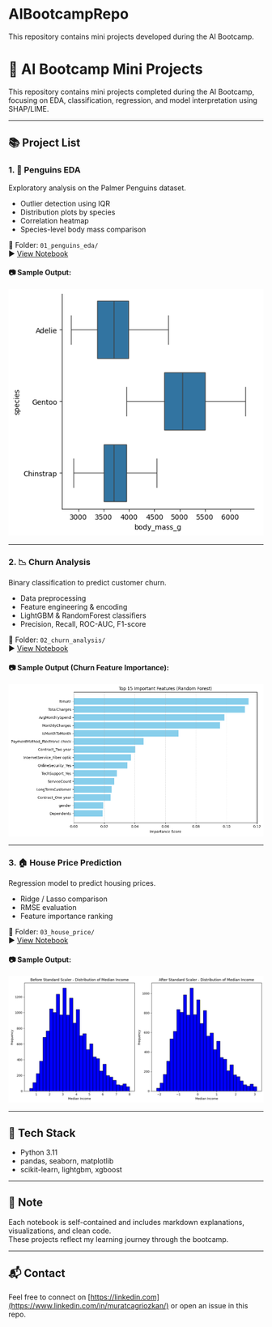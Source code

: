 # AIBootcampRepo
This repository contains mini projects developed during the AI Bootcamp.

# 🧠 AI Bootcamp Mini Projects

This repository contains mini projects completed during the AI Bootcamp, focusing on EDA, classification, regression, and model interpretation using SHAP/LIME.

---

## 📚 Project List

### 1. 🐧 Penguins EDA

Exploratory analysis on the Palmer Penguins dataset.

- Outlier detection using IQR  
- Distribution plots by species  
- Correlation heatmap  
- Species-level body mass comparison

📁 Folder: `01_penguins_eda/`  
▶️ [View Notebook](PalmerPenguinsEDA/PalmersPenguinsEDA.ipynb)

#### 📷 Sample Output:

![Boxplot by Species]( PalmerPenguinsEDA/assets/penguinsBoxplot.png)

---

### 2. 📉 Churn Analysis

Binary classification to predict customer churn.

- Data preprocessing  
- Feature engineering & encoding  
- LightGBM & RandomForest classifiers  
- Precision, Recall, ROC-AUC, F1-score

📁 Folder: `02_churn_analysis/`  
▶️ [View Notebook](TelcoCustomerChurn/TelcoCustomerChurn.ipynb)

#### 📷 Sample Output (Churn Feature Importance):

![ChurnFeatureImportance](TelcoCustomerChurn/assets/ChurnFeatureImportance.png)

---

### 3. 🏠 House Price Prediction

Regression model to predict housing prices.

- Ridge / Lasso comparison  
- RMSE evaluation  
- Feature importance ranking

📁 Folder: `03_house_price/`  
▶️ [View Notebook](CaliforniaHousePrices/HausePriceDataModels.ipynb)

#### 📷 Sample Output:

![BeforeAndAfterStandardScaler](CaliforniaHousePrices/assets/BeforeAndAfterStandardScaler.png)

---

## 🔧 Tech Stack

- Python 3.11  
- pandas, seaborn, matplotlib  
- scikit-learn, lightgbm, xgboost  


---

## 📌 Note

Each notebook is self-contained and includes markdown explanations, visualizations, and clean code.  
These projects reflect my learning journey through the bootcamp.

---

## 📬 Contact

Feel free to connect on [https://linkedin.com](https://www.linkedin.com/in/muratcagriozkan/)    or open an issue in this repo.
